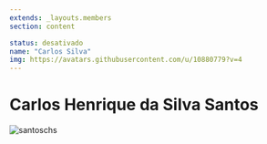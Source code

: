 ```yaml
---
extends: _layouts.members
section: content

status: desativado
name: "Carlos Silva"
img: https://avatars.githubusercontent.com/u/10880779?v=4
---
```


# Carlos Henrique da Silva Santos

![santoschs]()